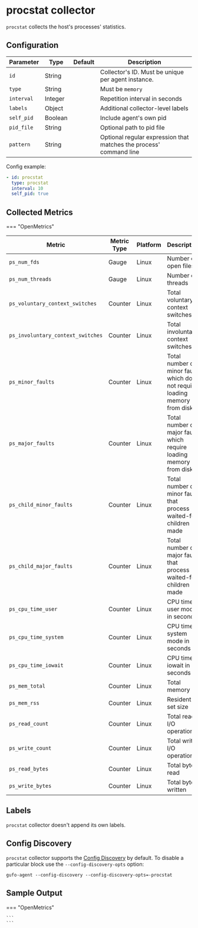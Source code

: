 # procstat collector

`procstat` collects the host's processes' statistics.

## Configuration

| Parameter  | Type    | Default | Description                                                        |
| ---------- | ------- | ------- | ------------------------------------------------------------------ |
| `id`       | String  |         | Collector's ID. Must be unique per agent instance.                 |
| `type`     | String  |         | Must be `memory`                                                   |
| `interval` | Integer |         | Repetition interval in seconds                                     |
| `labels`   | Object  |         | Additional collector-level labels                                  |
| `self_pid` | Boolean |         | Include agent's own pid                                            |
| `pid_file` | String  |         | Optional path to pid file                                          |
| `pattern`  | String  |         | Optional regular expression that matches the process' command line |

Config example:

``` yaml
- id: procstat
  type: procstat
  interval: 10
  self_pid: true
```

## Collected Metrics

=== "OpenMetrics"

  | Metric                            | Metric Type | Platform | Description                                                                 |
  | --------------------------------- | ----------- | -------- | --------------------------------------------------------------------------- |
  | `ps_num_fds`                      | Gauge       | Linux    | Number of open files                                                        |
  | `ps_num_threads`                  | Gauge       | Linux    | Number of threads                                                           |
  | `ps_voluntary_context_switches`   | Counter     | Linux    | Total voluntary context switches                                            |
  | `ps_involuntary_context_switches` | Counter     | Linux    | Total involuntary context switches                                          |
  | `ps_minor_faults`                 | Counter     | Linux    | Total number of minor faults which do not requirie loading memory from disk |
  | `ps_major_faults`                 | Counter     | Linux    | Total number of major faults which require loading memory from disk         |
  | `ps_child_minor_faults`           | Counter     | Linux    | Total number of minor faults that process waited-for children made          |
  | `ps_child_major_faults`           | Counter     | Linux    | Total number of major faults that process waited-for children made          |
  | `ps_cpu_time_user`                | Counter     | Linux    | CPU time in user mode in seconds                                            |
  | `ps_cpu_time_system`              | Counter     | Linux    | CPU time in system mode in seconds                                          |
  | `ps_cpu_time_iowait`              | Counter     | Linux    | CPU time iowait in seconds                                                  |
  | `ps_mem_total`                    | Counter     | Linux    | Total memory                                                                |
  | `ps_mem_rss`                      | Counter     | Linux    | Resident set size                                                           |
  | `ps_read_count`                   | Counter     | Linux    | Total read I/O operations                                                   |
  | `ps_write_count`                  | Counter     | Linux    | Total write I/O operations                                                  |
  | `ps_read_bytes`                   | Counter     | Linux    | Total bytes read                                                            |
  | `ps_write_bytes`                  | Counter     | Linux    | Total bytes written                                                         |

## Labels

`procstat` collector doesn't append its own labels.

## Config Discovery

`procstat` collector supports the [Config Discovery](../config_discovery.md) by default.
To disable a particular block use the `--config-discovery-opts` option:

``` shell
gufo-agent --config-discovery --config-discovery-opts=-procstat
```

## Sample Output

=== "OpenMetrics"

    ```
    ```